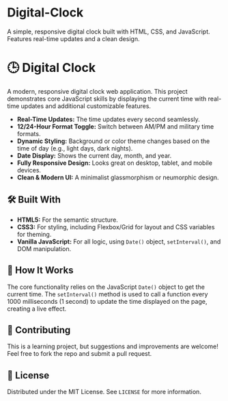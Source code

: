# Digital-Clock
A simple, responsive digital clock built with HTML, CSS, and JavaScript. Features real-time updates and a clean design.
# 🕒 Digital Clock

A modern, responsive digital clock web application. This project demonstrates core JavaScript skills by displaying the current time with real-time updates and additional customizable features.

-   **Real-Time Updates:** The time updates every second seamlessly.
-   **12/24-Hour Format Toggle:** Switch between AM/PM and military time formats.
-   **Dynamic Styling:** Background or color theme changes based on the time of day (e.g., light days, dark nights).
-   **Date Display:** Shows the current day, month, and year.
-   **Fully Responsive Design:** Looks great on desktop, tablet, and mobile devices.
-   **Clean & Modern UI:** A minimalist glassmorphism or neumorphic design.

## 🛠️ Built With

-   **HTML5:** For the semantic structure.
-   **CSS3:** For styling, including Flexbox/Grid for layout and CSS variables for theming.
-   **Vanilla JavaScript:** For all logic, using `Date()` object, `setInterval()`, and DOM manipulation.

## 🚀 How It Works

The core functionality relies on the JavaScript `Date()` object to get the current time. The `setInterval()` method is used to call a function every 1000 milliseconds (1 second) to update the time displayed on the page, creating a live effect.

## 🤝 Contributing

This is a learning project, but suggestions and improvements are welcome! Feel free to fork the repo and submit a pull request.

## 📄 License

Distributed under the MIT License. See `LICENSE` for more information.
